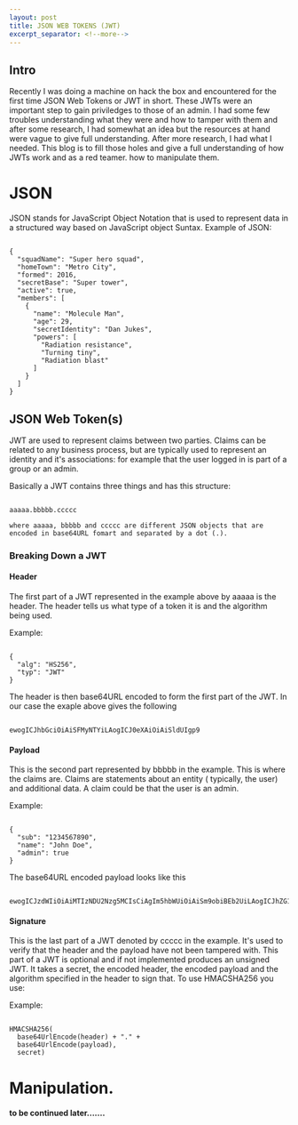```yaml
---
layout: post
title: JSON WEB TOKENS (JWT)
excerpt_separator: <!--more-->
---
```


## Intro

Recently I was doing a machine on hack the box and encountered for the first time JSON Web Tokens or JWT in short. These JWTs were an important
step to gain priviledges to those of an admin. I had some few troubles understanding what they were and how to tamper with them and after some research,
I had somewhat an idea but the resources at hand were vague to give full understanding. After more research, I had what I needed. This blog is to fill
those holes and give a full understanding of how JWTs work and as a red teamer. how to manipulate them.

<!--more-->

# JSON

JSON stands for JavaScript Object Notation that is used to represent data in a structured way based on JavaScript object Suntax.
Example of JSON:
~~~

{
  "squadName": "Super hero squad",
  "homeTown": "Metro City",
  "formed": 2016,
  "secretBase": "Super tower",
  "active": true,
  "members": [  
    {
      "name": "Molecule Man",
      "age": 29,
      "secretIdentity": "Dan Jukes",
      "powers": [
        "Radiation resistance",
        "Turning tiny",
        "Radiation blast"
      ]
    }
  ]
}

~~~

## JSON Web Token(s)

JWT are used to represent claims between two parties. 
Claims can be related to any business process, but are typically used to represent an identity and it's associations: for example that the user logged in
is part of a group or an admin.

Basically a JWT contains three things and has this structure:

~~~

aaaaa.bbbbb.ccccc

where aaaaa, bbbbb and ccccc are different JSON objects that are encoded in base64URL fomart and separated by a dot (.).

~~~

### Breaking Down a JWT

#### Header

The first part of a JWT represented in the example above by aaaaa is the header.
The header tells us what type of a token it is and the algorithm being used.

Example: 
~~~

{
  "alg": "HS256",
  "typ": "JWT"
}

~~~

The header is then base64URL encoded to form the first part of the JWT. In our case the exaple above gives the following

~~~

ewogICJhbGciOiAiSFMyNTYiLAogICJ0eXAiOiAiSldUIgp9

~~~

#### Payload

This is the second part represented by bbbbb in the example. This is where the claims are.  Claims are statements about an entity (
typically, the user) and additional data. A claim could be that the user is an admin.

Example: 
~~~

{
  "sub": "1234567890",
  "name": "John Doe",
  "admin": true
}

~~~

The base64URL encoded payload looks like this

~~~

ewogICJzdWIiOiAiMTIzNDU2Nzg5MCIsCiAgIm5hbWUiOiAiSm9obiBEb2UiLAogICJhZG1pbiI6IHRydWUKfQ

~~~

#### Signature

This is the last part of a JWT denoted by ccccc in the example. It's used to verify that the header and the payload have not been tampered with. This part
of a JWT is optional and if not implemented produces an unsigned JWT. It takes a secret, the encoded header, the encoded payload and the algorithm 
specified in the header to sign that. To use HMACSHA256 you use:

Example:
~~~

HMACSHA256(
  base64UrlEncode(header) + "." +
  base64UrlEncode(payload),
  secret)

~~~

# Manipulation.

#### to be continued later.......




